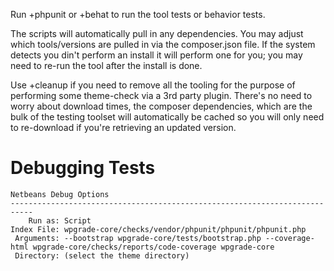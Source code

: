 Run +phpunit or +behat to run the tool tests or behavior tests.

The scripts will automatically pull in any dependencies. You may adjust which
tools/versions are pulled in via the composer.json file. If the system detects
you din't perform an install it will perform one for you; you may need to
re-run the tool after the install is done.

Use +cleanup if you need to remove all the tooling for the purpose of
performing some theme-check via a 3rd party plugin. There's no need to worry
about download times, the composer dependencies, which are the bulk of the
testing toolset will automatically be cached so you will only need to
re-download if you're retrieving an updated version.

Debugging Tests
===============

	Netbeans Debug Options
	---------------------------------------------------------------------------
		Run as: Script
	Index File: wpgrade-core/checks/vendor/phpunit/phpunit/phpunit.php
	 Arguments: --bootstrap wpgrade-core/tests/bootstrap.php --coverage-html wpgrade-core/checks/reports/code-coverage wpgrade-core
	 Directory: (select the theme directory)